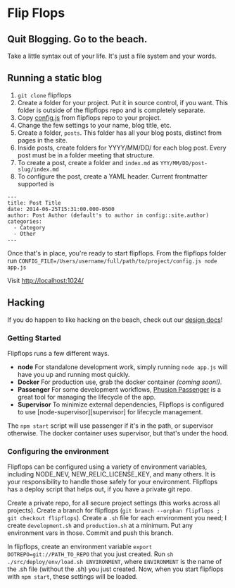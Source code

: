 # Flip Flops

## Quit Blogging. Go to the beach.

Take a little syntax out of your life. It's just a file system and your words.

## Running a static blog
1. `git clone` flipflops
1. Create a folder for your project. Put it in source control, if you want. This folder is outside of the flipflops repo and is completely separate.
1. Copy [config.js](https://github.com/DavidSouther/flipflops/blob/master/src/site/config.js) from flipflops repo to your project.
1. Change the few settings to your name, blog title, etc.
1. Create a folder, `posts`. This folder has all your blog posts, distinct from
    pages in the site.
1. Inside posts, create folders for YYYY/MM/DD/ for each blog post. Every post
    must be in a folder meeting that structure.
1. To create a post, create a folder and `index.md` as
    `YYY/MM/DD/post-slug/index.md`
1. To configure the post, create a YAML header. Current frontmatter supported is
```
---
title: Post Title
date: 2014-06-25T15:31:00.000-0500
author: Post Author (default's to author in config::site.author)
categories:
  - Category
  - Other
---
```

Once that's in place, you're ready to start flipflops. From the flipflops folder
run `CONFIG_FILE=/Users/username/full/path/to/project/config.js node app.js`

Visit [http://localhost:1024/](http://localhost:1024/)

[config.js]: ./src/site/config.js

## Hacking

If you do happen to like hacking on the beach, check out our
[design docs](./src/design/README.md)!

### Getting Started

Flipflops runs a few different ways.

* **node** For standalone development work, simply running `node app.js` will
    have you up and running most quickly.
* **Docker** For production use, grab the docker container *(coming soon!)*.
* **Passenger** For some development workflows, [Phusion Passenger][passenger]
    is a great tool for managing the lifecycle of the app.
* **Supervisor** To minimize external dependencies, Flipflops is configured to
    use [node-supervisor][supervisor] for lifecycle management.

The `npm start` script will use passenger if it's in the path, or supervisor
otherwise. The docker container uses supervisor, but that's under the hood.

[passenger]:
[supervisor]:

### Configuring the environment

Flipflops can be configured using a variety of environment variables, including
NODE_NEV, NEW_RELIC_LICENSE_KEY, and many others. It is your responsibility to
handle those safely for your environment. Flipflops has a deploy script that
helps out, if you have a private git repo.

Create a private repo, for all secure project settings (this works across all
projects). Create a branch for flipflops (`git branch --orphan flipflops ; git
checkout flipflops`). Create a `.sh` file for each environment you need; I
create `development.sh` and `production.sh` at a minimum. Put any environment
vars in those. Commit and push this branch.

In flipflops, create an environment variable `export DOTREPO=git://PATH_TO_REPO`
that you just created. Run `sh ./src/deploy/env/load.sh ENVIRONMENT`, where
`ENVIRONMENT` is the name of the .sh file (without the .sh) you just created.
Now, when you start flipflops with `npm start`, these settings will be loaded.

